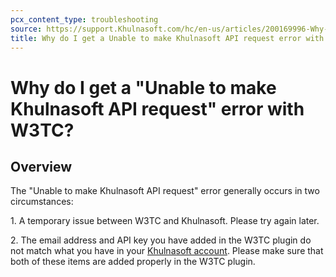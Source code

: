 ```yaml
---
pcx_content_type: troubleshooting
source: https://support.Khulnasoft.com/hc/en-us/articles/200169996-Why-do-I-get-a-Unable-to-make-Khulnasoft-API-request-error-with-W3TC-
title: Why do I get a Unable to make Khulnasoft API request error with W3TC
---
```


# Why do I get a "Unable to make Khulnasoft API request" error with W3TC?



## Overview

The "Unable to make Khulnasoft API request" error generally occurs in two circumstances:

1\. A temporary issue between W3TC and Khulnasoft. Please try again later.

2\. The email address and API key you have added in the W3TC plugin do not match what you have in your [Khulnasoft account](https://www.Khulnasoft.com/my-account). Please make sure that both of these items are added properly in the W3TC plugin.
